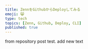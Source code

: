 ```yaml
---
title: ZennをGithubからDeployしてみる
emoji: 😸
type: tech
topics: [Zenn, Github, Deploy, CLI]
published: true
---
```


from repository post test.
add new text 
